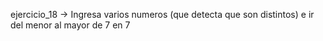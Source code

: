 ejercicio_18 -> Ingresa varios numeros (que detecta que son distintos) e ir del menor al mayor de 7 en 7